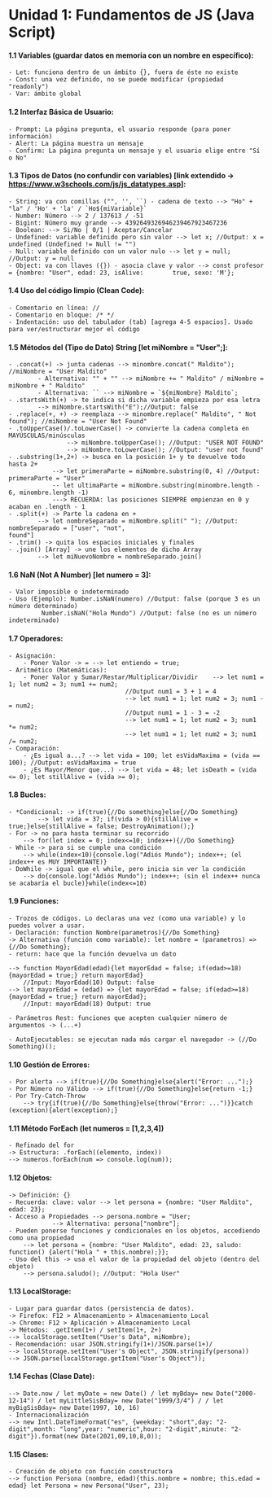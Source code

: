 # Unidad 1: Fundamentos de JS (Java Script)

#### 1.1 Variables (guardar datos en memoria con un nombre en específico):
	- Let: funciona dentro de un ámbito {}, fuera de éste no existe
	- Const: una vez definido, no se puede modificar (propiedad "readonly")
	- Var: ámbito global

#### 1.2 Interfaz Básica de Usuario:
	- Prompt: La página pregunta, el usuario responde (para poner información)
	- Alert: La página muestra un mensaje
	- Confirm: La página pregunta un mensaje y el usuario elige entre "Sí o No"

#### 1.3 Tipos de Datos (no confundir con variables) [link extendido -> https://www.w3schools.com/js/js_datatypes.asp]:
	- String: va con comillas ("", '', ``) - cadena de texto --> "Ho" + "la" / 'Ho' + 'la' / `Ho${miVariable}`
	- Number: Número --> 2 / 137613 / -51
	- Bigint: Número muy grande --> 4392649326946239467923467236
	- Boolean: --> Si/No | 0/1 | Aceptar/Cancelar
	- Undefined: variable definido pero sin valor --> let x; //Output: x = undefined (Undefined != Null != "")
	- Null: variable definido con un valor nulo --> let y = null; //Output: y = null
	- Object: va con llaves ({}) - asocia clave y valor --> const profesor = {nombre: "User", edad: 23, isAlive: 		true, sexo: 'M'};

#### 1.4 Uso del código limpio (Clean Code):
	- Comentario en línea: //
	- Comentario en bloque: /* */
	- Indentación: uso del tabulador (tab) [agrega 4-5 espacios]. Usado para ver/estructurar mejor el código

#### 1.5 Métodos del (Tipo de Dato) String [let miNombre = "User";]:
	- .concat(+) -> junta cadenas --> minombre.concat(" Maldito"); //miNombre = "User Maldito"
			- Alternativa: "" + "" --> miNombre += " Maldito" / miNombre = miNombre + " Maldito"
			- Alternativa: `` --> miNombre = `${miNombre} Maldito`;
	- .startsWith(+) -> te indica si dicha variable empieza por esa letra
			--> miNombre.startsWith("E");//Output: false
	- .replace(+, +) -> reemplaza --> minombre.replace(" Maldito", " Not found"); //miNombre = "User Not Found"
	- .toUpperCase()/.toLowerCase() -> convierte la cadena completa en MAYÚSCULAS/minúsculas
					--> miNombre.toUpperCase(); //Output: "USER NOT FOUND"
					--> miNombre.toLowerCase(); //Output: "user not found"
	- .substring(1+,2+) -> busca en la posición 1+ y te devuelve todo hasta 2+
				--> let primeraParte = miNombre.substring(0, 4) //Output: primeraParte = "User"
				-- let ultimaParte = miNombre.substring(minombre.length - 6, minombre.length -1)
				---> RECUERDA: las posiciones SIEMPRE empienzan en 0 y acaban en .length - 1
	- .split(+) -> Parte la cadena en +
			--> let nombreSeparado = miNombre.split(" "); //Output: nombreSeparado = ["user", "not", 													found"]
	- .trim() -> quita los espacios iniciales y finales
	- .join() [Array] -> une los elementos de dicho Array
			--> let miNuevoNombre = nombreSeparado.join()

#### 1.6 NaN (Not A Number) [let numero = 3]:
	- Valor imposible o indeterminado
	- Uso (Ejemplo): Number.isNaN(numero) //Output: false (porque 3 es un número determinado)
			 Number.isNaN("Hola Mundo") //Output: false (no es un número indeterminado)

#### 1.7 Operadores:
	- Asignación:
	 	- Poner Valor -> = --> let entiendo = true;
	- Aritmético (Matemáticas):
		- Poner Valor y Sumar/Restar/Multiplicar/Dividir 	--> let num1 = 1; let num2 = 3; num1 += num2;
									//Output num1 = 3 + 1 = 4
									--> let num1 = 1; let num2 = 3; num1 -= num2;
									//Output num1 = 1 - 3 = -2
									--> let num1 = 1; let num2 = 3; num1 *= num2;
									--> let num1 = 1; let num2 = 3; num1 /= num2;
	- Comparación:
		- ¿Es igual a...? --> let vida = 100; let esVidaMaxima = (vida == 100); //Output: esVidaMaxima = true
		- ¿Es Mayor/Menor que...) --> let vida = 48; let isDeath = (vida <= 0); let stillAlive = (vida >= 0);

#### 1.8 Bucles:
	- *Condicional: -> if(true){//Do something}else{//Do Something}
			--> let vida = 37; if(vida > 0){stillAlive = true;}else{stillAlive = false; DestroyAnimation();}
	- For -> no para hasta terminar su recorrido
		--> for(let index = 0; index<=10; index++){//Do Something}
	- While -> para si se cumple una condición
		--> while(index<10){console.log("Adiós Mundo"); index++; (el index++ es MUY IMPORTANTE)}
	- DoWhile -> igual que el while, pero inicia sin ver la condición
		--> do{console.log("Adiós Mundo"); index++; (sin el index++ nunca se acabaría el bucle)}while(index<=10)

#### 1.9 Funciones:
	- Trozos de códigos. Lo declaras una vez (como una variable) y lo puedes volver a usar.
	- Declaración: function Nombre(parametros){//Do Something}
	-> Alternativa (función como variable): let nombre = (parametros) => {//Do Something};
	- return: hace que la función devuelva un dato

	--> function MayorEdad(edad){let mayorEdad = false; if(edad>=18){mayorEdad = true;} return mayorEdad}
		//Input: MayorEdad(10) Output: false
	--> let mayorEdad = (edad) => {let mayorEdad = false; if(edad>=18){mayorEdad = true;} return mayorEdad};
		//Input: mayorEdad(18) Output: true

	- Parámetros Rest: funciones que acepten cualquier número de argumentos -> (...+)

	- AutoEjecutables: se ejecutan nada más cargar el navegador -> (//Do Something)();

#### 1.10 Gestión de Errores:
	- Por alerta --> if(true){//Do Something}else{alert("Error: ...");}
	- Por Número no Válido --> if(true){//Do Something}else{return -1;}
	- Por Try-Catch-Throw
		--> try{if(true){//Do Something}else{throw("Error: ...")}}catch (exception){alert(exception);}

#### 1.11 Método ForEach (let numeros = [1,2,3,4])
	- Refinado del for
	-> Estructura: .forEach((elemento, index))
	--> numeros.forEach(num => console.log(num));

#### 1.12 Objetos:
	-> Definición: {}
	- Recuerda: clave: valor --> let persona = {nombre: "User Maldito", edad: 23};
	- Acceso a Propiedades --> persona.nombre = "User;
				--> Alternativa: persona["nombre"];
	- Pueden ponerse funciones y condicionales en los objetos, accediendo como una propiedad
		--> let persona = {nombre: "User Maldito", edad: 23, saludo: function() {alert("Hola " + this.nombre);}};
	- Uso del this -> usa el valor de la propiedad del objeto (dentro del objeto)
		--> persona.saludo(); //Output: "Hola User"

#### 1.13 LocalStorage:
	- Lugar para guardar datos (persistencia de datos).
	-> Firefox: F12 > Almacenamiento > Almacenamiento Local
	-> Chrome: F12 > Aplicación > Almacenamiento Local 
	-> Métodos: .getItem(1+) / setItem(1+, 2+)
	--> localStorage.setItem("User's Data", miNombre);
	- Recomendación: usar JSON.stringify(1+)/JSON.parse(1+)/
	--> localStorage.setItem("User's Object", JSON.stringify(persona))
	--> JSON.parse(localStorage.getItem("User's Object"));

#### 1.14 Fechas (Clase Date):
	--> Date.now / let myDate = new Date() / let myBday= new Date("2000-12-14") / let myLittleSisBday= new Date("1999/3/4") / / let myBigSisBday= new Date(1997, 10, 16)
	- Internacionalización
	--> new Intl.DateTimeFormat("es", {weekday: "short",day: "2-digit",month: "long",year: "numeric",hour: "2-digit",minute: "2-digit"}).format(new Date(2021,09,10,8,0));

#### 1.15 Clases:
	- Creación de objeto con función constructora
	--> function Persona (nombre, edad){this.nombre = nombre; this.edad = edad} let Persona = new Persona("User", 23);


